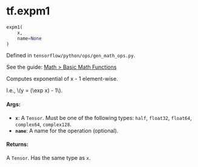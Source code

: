 <div itemscope itemtype="http://developers.google.com/ReferenceObject">
<meta itemprop="name" content="tf.expm1" />
</div>

# tf.expm1

``` python
expm1(
    x,
    name=None
)
```



Defined in `tensorflow/python/ops/gen_math_ops.py`.

See the guide: [Math > Basic Math Functions](../../../api_guides/python/math_ops.md#Basic_Math_Functions)

Computes exponential of x - 1 element-wise.

I.e., \\(y = (\exp x) - 1\\).

#### Args:

* <b>`x`</b>: A `Tensor`. Must be one of the following types: `half`, `float32`, `float64`, `complex64`, `complex128`.
* <b>`name`</b>: A name for the operation (optional).


#### Returns:

A `Tensor`. Has the same type as `x`.